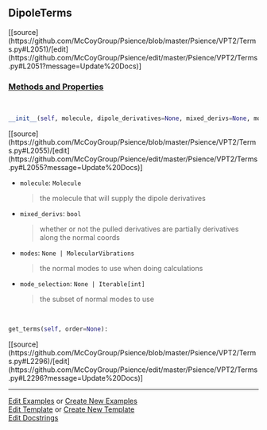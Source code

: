 ## <a id="Psience.VPT2.Terms.DipoleTerms">DipoleTerms</a> 
<div class="docs-source-link" markdown="1">
[[source](https://github.com/McCoyGroup/Psience/blob/master/Psience/VPT2/Terms.py#L2051)/[edit](https://github.com/McCoyGroup/Psience/edit/master/Psience/VPT2/Terms.py#L2051?message=Update%20Docs)]
</div>



<div class="collapsible-section">
 <div class="collapsible-section collapsible-section-header" markdown="1">
 
### <a class="collapse-link" data-toggle="collapse" href="#methods">Methods and Properties</a> <a class="float-right" data-toggle="collapse" href="#methods"><i class="fa fa-chevron-down"></i></a>

 </div>
 <div class="collapsible-section collapsible-section-body collapse" id="methods" markdown="1">

<a id="Psience.VPT2.Terms.DipoleTerms.__init__" class="docs-object-method">&nbsp;</a> 
```python
__init__(self, molecule, dipole_derivatives=None, mixed_derivs=None, modes=None, mode_selection=None, logger=None, parallelizer=None, checkpointer=None, **opts): 
```
<div class="docs-source-link" markdown="1">
[[source](https://github.com/McCoyGroup/Psience/blob/master/Psience/VPT2/Terms.py#L2055)/[edit](https://github.com/McCoyGroup/Psience/edit/master/Psience/VPT2/Terms.py#L2055?message=Update%20Docs)]
</div>


- `molecule`: `Molecule`
    >the molecule that will supply the dipole derivatives
- `mixed_derivs`: `bool`
    >whether or not the pulled derivatives are partially derivatives along the normal coords
- `modes`: `None | MolecularVibrations`
    >the normal modes to use when doing calculations
- `mode_selection`: `None | Iterable[int]`
    >the subset of normal modes to use

<a id="Psience.VPT2.Terms.DipoleTerms.get_terms" class="docs-object-method">&nbsp;</a> 
```python
get_terms(self, order=None): 
```
<div class="docs-source-link" markdown="1">
[[source](https://github.com/McCoyGroup/Psience/blob/master/Psience/VPT2/Terms.py#L2296)/[edit](https://github.com/McCoyGroup/Psience/edit/master/Psience/VPT2/Terms.py#L2296?message=Update%20Docs)]
</div>

 </div>
</div>




___

[Edit Examples](https://github.com/McCoyGroup/Psience/edit/gh-pages/ci/examples/Psience/VPT2/Terms/DipoleTerms.md) or 
[Create New Examples](https://github.com/McCoyGroup/Psience/new/gh-pages/?filename=ci/examples/Psience/VPT2/Terms/DipoleTerms.md) <br/>
[Edit Template](https://github.com/McCoyGroup/Psience/edit/gh-pages/ci/docs/Psience/VPT2/Terms/DipoleTerms.md) or 
[Create New Template](https://github.com/McCoyGroup/Psience/new/gh-pages/?filename=ci/docs/templates/Psience/VPT2/Terms/DipoleTerms.md) <br/>
[Edit Docstrings](https://github.com/McCoyGroup/Psience/edit/master/Psience/VPT2/Terms.py#L2051?message=Update%20Docs)